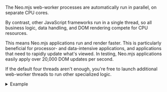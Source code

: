 The Neo.mjs web-worker processes are automatically run in parallel, on separate CPU cores.

By contrast, other JavaScript frameworks run in a single thread, so all business logic, 
data handling, and DOM rendering compete for CPU resources.

This means Neo.mjs applications run and render faster. This is 
particularly beneficial for processor- and data-intensive applications, 
and applications that need to rapidly update what's viewed. In testing, Neo.mjs applications 
easily apply over 20,000 DOM updates per second. 

If the default four threads aren't enough, you're free to launch additional web-worker threads 
to run other specialized logic. 


<details><summary>Example</summary>

Take a look at this example. It's the `Neo.component.Helix` component. Besides looking cool, it illustrates how quickly Neo.mjs can update a complex user interface. 

Click on Preview, then use your mouse or trackpad to pan and zoom &mdash; the helix zooms and spirals accordingly, very very rapidly. 
If you move quickly, you might reach 20,000 or 30,000 delta updates per second. We've seen some examples that go over 40,000 updates per 
second &mdash; but we've never actually hit the limit.

<pre data-neo>
import Base from '../container/Base.mjs';
import Helix from '../component/Helix.mjs';
class Foo extends Base {
    static config = {
        className: 'Foo',
        layout: 'fit',
        items: [{
            module: Helix,
            imageField : 'image',
            imageSource: '../../../../resources/examples/',
            store: {
                autoLoad: true,
                model: {
                    fields: [ { name: 'image' , type: 'String'   } ],
                },
                url: '../../../../resources/examples/data/ai_contacts.json'
            }
        }]
    }
}
Neo.setupClass(Foo);
</pre>


If you're interested, there's <a href="../../examples/component/helix/index.html" target="_blank">a more full-featured helix example</a> that includes showing delta updates, 
along with some other control. Look at the upper-right corner to see delta updates.

</details>
